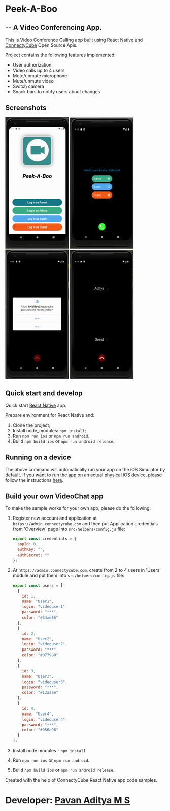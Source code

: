 # Peek-A-Boo
## -- A Video Conferencing App.

This is Video Conference Calling app built using React Native and [ConnectyCube](https://connectycube.com) Open Source Apis.

Project contains the following features implemented:

- User authorization
- Video calls up to 4 users
- Mute/unmute microphone
- Mute/unmute video
- Switch camera
- Snack bars to notify users about changes

## Screenshots

<kbd><img alt="Video Chat, Login Screen" src="assets/screenshots/login.png" width="200" /></kbd>
<kbd><img alt="Video chat, select users" src="assets/screenshots/users.png" width="200" /></kbd>
<br />
<kbd><img alt="Video chat Permissions" src="assets/screenshots/permission.png" width="200" /></kbd>
<kbd><img alt="Video chat Calling" src="assets/screenshots/calling.png" width="200" /></kbd>

## Quick start and develop

Quick start [React Native](https://facebook.github.io/react-native/docs/getting-started.html) app.

Prepare environment for React Native and:

1. Clone the project;
2. Install node_modules: `npm install`;
3. Run `npm run ios` or `npm run android`.
4. Build `npm build ios` or `npm run android release`.

## Running on a device

The above command will automatically run your app on the iOS Simulator by default. If you want to run the app on an actual physical iOS device, please follow the instructions [here](https://facebook.github.io/react-native/docs/running-on-device).

## Build your own VideoChat app

To make the sample works for your own app, please do the following:

1.  Register new account and application at `https://admin.connectycube.com` and then put Application credentials from 'Overview' page into `src/helpers/config.js` file:

    ```javascript
    export const credentials = {
      appId: 0,
      authKey: "",
      authSecret: ""
    };
    ```

2.  At `https://admin.connectycube.com`, create from 2 to 4 users in 'Users' module and put them into `src/helpers/config.js` file:

    ```javascript
    export const users = [
      {
        id: 1,
        name: "User1",
        login: "videouser1",
        password: "***",
        color: "#34ad86"
      },
      {
        id: 2,
        name: "User2",
        login: "videouser2",
        password: "***",
        color: "#077988"
      },
      {
        id: 3,
        name: "User3",
        login: "videouser3",
        password: "***",
        color: "#13aaae"
      },
      {
        id: 4,
        name: "User4",
        login: "videouser4",
        password: "***",
        color: "#056a96"
      }
    ];
    ```

3. Install node modules - `npm install`
4. Run `npm run ios` or `npm run android`.
5. Build `npm build ios` or `npm run android release`.

Created with the help of ConnectyCube React Native app code samples.

# Developer: [Pavan Aditya M S](https://pavanaditya.com "Know the Developer")